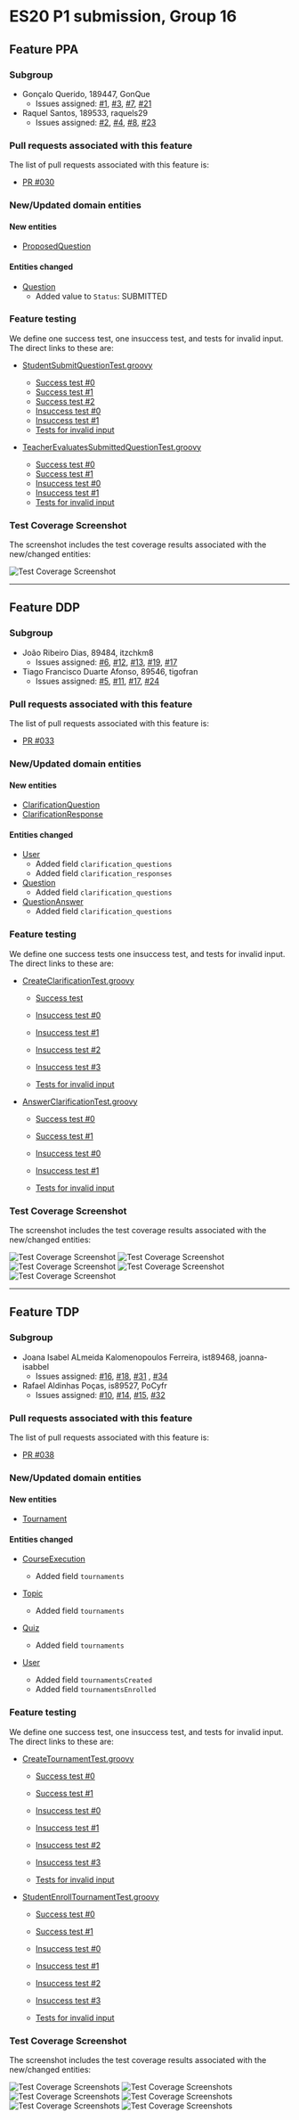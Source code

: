 # ES20 P1 submission, Group 16

## Feature PPA

### Subgroup
 - Gonçalo Querido, 189447, GonQue
   + Issues assigned: [#1](https://github.com/tecnico-softeng/es20al_16-project/issues/1), [#3](https://github.com/tecnico-softeng/es20al_16-project/issues/3), [#7](https://github.com/tecnico-softeng/es20al_16-project/issues/7), [#21](https://github.com/tecnico-softeng/es20al_16-project/issues/21) 
 - Raquel Santos, 189533, raquels29
   + Issues assigned: [#2](https://github.com/tecnico-softeng/es20al_16-project/issues/2), [#4](https://github.com/tecnico-softeng/es20al_16-project/issues/4), [#8](https://github.com/tecnico-softeng/es20al_16-project/issues/8), [#23](https://github.com/tecnico-softeng/es20al_16-project/issues/23)
 
### Pull requests associated with this feature

The list of pull requests associated with this feature is:

 - [PR #030](https://github.com/tecnico-softeng/es20al_16-project/pull/30)


### New/Updated domain entities

#### New entities
 - [ProposedQuestion](https://github.com/tecnico-softeng/es20al_16-project/tree/develop/backend/src/main/java/pt/ulisboa/tecnico/socialsoftware/tutor/question/domain/ProposedQuestion.java)

#### Entities changed
 - [Question](https://github.com/tecnico-softeng/es20al_16-project/blob/develop/backend/src/main/java/pt/ulisboa/tecnico/socialsoftware/tutor/question/domain/Question.java)
   + Added value to `Status`: SUBMITTED 
 
### Feature testing

We define one success test, one insuccess test, and tests for invalid input. The direct links to these are:

 - [StudentSubmitQuestionTest.groovy](https://github.com/tecnico-softeng/es20al_16-project/blob/develop/backend/src/test/groovy/pt/ulisboa/tecnico/socialsoftware/tutor/question/service/StudentSubmitQuestionTest.groovy)
    + [Success test #0](https://github.com/tecnico-softeng/es20al_16-project/blob/185c50aff9bec93dade5c61bcc8fab27efc5baa2/backend/src/test/groovy/pt/ulisboa/tecnico/socialsoftware/tutor/question/service/StudentSubmitQuestionTest.groovy#L126)
    + [Success test #1](https://github.com/tecnico-softeng/es20al_16-project/blob/185c50aff9bec93dade5c61bcc8fab27efc5baa2/backend/src/test/groovy/pt/ulisboa/tecnico/socialsoftware/tutor/question/service/StudentSubmitQuestionTest.groovy#L126)
    + [Success test #2](https://github.com/tecnico-softeng/es20al_16-project/blob/185c50aff9bec93dade5c61bcc8fab27efc5baa2/backend/src/test/groovy/pt/ulisboa/tecnico/socialsoftware/tutor/question/service/StudentSubmitQuestionTest.groovy#L158)
    + [Insuccess test #0](https://github.com/tecnico-softeng/es20al_16-project/blob/185c50aff9bec93dade5c61bcc8fab27efc5baa2/backend/src/test/groovy/pt/ulisboa/tecnico/socialsoftware/tutor/question/service/StudentSubmitQuestionTest.groovy#L88)
    + [Insuccess test #1](https://github.com/tecnico-softeng/es20al_16-project/blob/185c50aff9bec93dade5c61bcc8fab27efc5baa2/backend/src/test/groovy/pt/ulisboa/tecnico/socialsoftware/tutor/question/service/StudentSubmitQuestionTest.groovy#L105)
    + [Tests for invalid input](https://github.com/tecnico-softeng/es20al_16-project/blob/185c50aff9bec93dade5c61bcc8fab27efc5baa2/backend/src/test/groovy/pt/ulisboa/tecnico/socialsoftware/tutor/question/service/StudentSubmitQuestionTest.groovy#L179)

 - [TeacherEvaluatesSubmittedQuestionTest.groovy](https://github.com/tecnico-softeng/es20al_16-project/blob/develop/backend/src/test/groovy/pt/ulisboa/tecnico/socialsoftware/tutor/question/service/TeacherEvaluatesSubmittedQuestionTest.groovy)
    + [Success test #0](https://github.com/tecnico-softeng/es20al_16-project/blob/185c50aff9bec93dade5c61bcc8fab27efc5baa2/backend/src/test/groovy/pt/ulisboa/tecnico/socialsoftware/tutor/question/service/TeacherEvaluatesSubmittedQuestionTest.groovy#L128)
    + [Success test #1](https://github.com/tecnico-softeng/es20al_16-project/blob/185c50aff9bec93dade5c61bcc8fab27efc5baa2/backend/src/test/groovy/pt/ulisboa/tecnico/socialsoftware/tutor/question/service/TeacherEvaluatesSubmittedQuestionTest.groovy#L145)
    + [Insuccess test #0](https://github.com/tecnico-softeng/es20al_16-project/blob/185c50aff9bec93dade5c61bcc8fab27efc5baa2/backend/src/test/groovy/pt/ulisboa/tecnico/socialsoftware/tutor/question/service/TeacherEvaluatesSubmittedQuestionTest.groovy#L107)
    + [Insuccess test #1](https://github.com/tecnico-softeng/es20al_16-project/blob/185c50aff9bec93dade5c61bcc8fab27efc5baa2/backend/src/test/groovy/pt/ulisboa/tecnico/socialsoftware/tutor/question/service/TeacherEvaluatesSubmittedQuestionTest.groovy#L160)
    + [Tests for invalid input](https://github.com/tecnico-softeng/es20al_16-project/blob/185c50aff9bec93dade5c61bcc8fab27efc5baa2/backend/src/test/groovy/pt/ulisboa/tecnico/socialsoftware/tutor/question/service/TeacherEvaluatesSubmittedQuestionTest.groovy#L181)


### Test Coverage Screenshot

The screenshot includes the test coverage results associated with the new/changed entities:

![Test Coverage Screenshot](https://web.tecnico.ulisboa.pt/ist189447/ES/coverage_ex1.png)

---

## Feature DDP

### Subgroup
 - João Ribeiro Dias, 89484, itzchkm8
   + Issues assigned: [#6](https://github.com/tecnico-softeng/es20al_16-project/issues/6), [#12](https://github.com/tecnico-softeng/es20al_16-project/issues/12), [#13](https://github.com/tecnico-softeng/es20al_16-project/issues/13), [#19](https://github.com/tecnico-softeng/es20al_16-project/issues/19), [#17](https://github.com/tecnico-softeng/es20al_16-project/issues/17)
 - Tiago Francisco Duarte Afonso, 89546, tigofran
   + Issues assigned: [#5](https://github.com/tecnico-softeng/es20al_16-project/issues/5), [#11](https://github.com/tecnico-softeng/es20al_16-project/issues/11), 
[#17](https://github.com/tecnico-softeng/es20al_16-project/issues/17), 
[#24](https://github.com/tecnico-softeng/es20al_16-project/issues/24)


### Pull requests associated with this feature

The list of pull requests associated with this feature is:

 - [PR #033](https://github.com/tecnico-softeng/es20al_16-project/pull/33)

### New/Updated domain entities

#### New entities
 - [ClarificationQuestion](https://github.com/tecnico-softeng/es20al_16-project/blob/ddp/backend/src/main/java/pt/ulisboa/tecnico/socialsoftware/tutor/clarification/domain/ClarificationQuestion.java)
 - [ClarificationResponse](https://github.com/tecnico-softeng/es20al_16-project/blob/ddp/backend/src/main/java/pt/ulisboa/tecnico/socialsoftware/tutor/clarification/domain/ClarificationResponse.java)

#### Entities changed
 - [User](https://github.com/tecnico-softeng/es20al_16-project/blob/ddp/backend/src/main/java/pt/ulisboa/tecnico/socialsoftware/tutor/user/User.java)
   + Added field `clarification_questions`
   + Added field `clarification_responses`
 - [Question](https://github.com/tecnico-softeng/es20al_16-project/blob/ddp/backend/src/main/java/pt/ulisboa/tecnico/socialsoftware/tutor/question/domain/Question.java)
   + Added field `clarification_questions`
 - [QuestionAnswer](https://github.com/tecnico-softeng/es20al_16-project/blob/ddp/backend/src/main/java/pt/ulisboa/tecnico/socialsoftware/tutor/answer/domain/QuestionAnswer.java)
   + Added field `clarification_questions`

 
### Feature testing

We define one success tests one insuccess test, and tests for invalid input. The direct links to these are:

 - [CreateClarificationTest.groovy](https://github.com/tecnico-softeng/es20al_16-project/blob/ddp/backend/src/test/groovy/pt/ulisboa/tecnico/socialsoftware/tutor/clarification/service/CreateClarificationTest.groovy)

    + [Success test](https://github.com/tecnico-softeng/es20al_16-project/blob/c69a0bbf8a013a285f3d6959c84a13466e00df26/backend/src/test/groovy/pt/ulisboa/tecnico/socialsoftware/tutor/clarification/service/CreateClarificationTest.groovy#L97)

    + [Insuccess test #0](https://github.com/tecnico-softeng/es20al_16-project/blob/c69a0bbf8a013a285f3d6959c84a13466e00df26/backend/src/test/groovy/pt/ulisboa/tecnico/socialsoftware/tutor/clarification/service/CreateClarificationTest.groovy#L118)
    + [Insuccess test #1](https://github.com/tecnico-softeng/es20al_16-project/blob/c69a0bbf8a013a285f3d6959c84a13466e00df26/backend/src/test/groovy/pt/ulisboa/tecnico/socialsoftware/tutor/clarification/service/CreateClarificationTest.groovy#L133)
    + [Insuccess test #2](https://github.com/tecnico-softeng/es20al_16-project/blob/c69a0bbf8a013a285f3d6959c84a13466e00df26/backend/src/test/groovy/pt/ulisboa/tecnico/socialsoftware/tutor/clarification/service/CreateClarificationTest.groovy#L154)
    + [Insuccess test #3](https://github.com/tecnico-softeng/es20al_16-project/blob/c69a0bbf8a013a285f3d6959c84a13466e00df26/backend/src/test/groovy/pt/ulisboa/tecnico/socialsoftware/tutor/clarification/service/CreateClarificationTest.groovy#L174)

    + [Tests for invalid input](https://github.com/tecnico-softeng/es20al_16-project/blob/c69a0bbf8a013a285f3d6959c84a13466e00df26/backend/src/test/groovy/pt/ulisboa/tecnico/socialsoftware/tutor/clarification/service/CreateClarificationTest.groovy#L200)


 - [AnswerClarificationTest.groovy](https://github.com/tecnico-softeng/es20al_16-project/blob/ddp/backend/src/test/groovy/pt/ulisboa/tecnico/socialsoftware/tutor/clarification/service/AnswerClarificationTest.groovy)

    + [Success test #0](https://github.com/tecnico-softeng/es20al_16-project/blob/c69a0bbf8a013a285f3d6959c84a13466e00df26/backend/src/test/groovy/pt/ulisboa/tecnico/socialsoftware/tutor/clarification/service/AnswerClarificationTest.groovy#L63)
    + [Success test #1](https://github.com/tecnico-softeng/es20al_16-project/blob/c69a0bbf8a013a285f3d6959c84a13466e00df26/backend/src/test/groovy/pt/ulisboa/tecnico/socialsoftware/tutor/clarification/service/AnswerClarificationTest.groovy#L86)

    + [Insuccess test #0](https://github.com/tecnico-softeng/es20al_16-project/blob/c69a0bbf8a013a285f3d6959c84a13466e00df26/backend/src/test/groovy/pt/ulisboa/tecnico/socialsoftware/tutor/clarification/service/AnswerClarificationTest.groovy#L119)
    + [Insuccess test #1](https://github.com/tecnico-softeng/es20al_16-project/blob/c69a0bbf8a013a285f3d6959c84a13466e00df26/backend/src/test/groovy/pt/ulisboa/tecnico/socialsoftware/tutor/clarification/service/AnswerClarificationTest.groovy#L138)

    + [Tests for invalid input](https://github.com/tecnico-softeng/es20al_16-project/blob/c69a0bbf8a013a285f3d6959c84a13466e00df26/backend/src/test/groovy/pt/ulisboa/tecnico/socialsoftware/tutor/clarification/service/AnswerClarificationTest.groovy#L161)

### Test Coverage Screenshot

The screenshot includes the test coverage results associated with the new/changed entities:

![Test Coverage Screenshot](http://web.tecnico.ulisboa.pt/~ist189484/coverageES1/coverage1.png)
![Test Coverage Screenshot](http://web.tecnico.ulisboa.pt/~ist189484/coverageES1/coverage2.png)
![Test Coverage Screenshot](http://web.tecnico.ulisboa.pt/~ist189484/coverageES1/coverage3.png)
![Test Coverage Screenshot](http://web.tecnico.ulisboa.pt/~ist189484/coverageES1/coverage4.png)
![Test Coverage Screenshot](http://web.tecnico.ulisboa.pt/~ist189484/coverageES1/coverage5.png)

---


## Feature TDP

### Subgroup
 - Joana Isabel ALmeida Kalomenopoulos Ferreira, ist89468, joanna-isabbel
   + Issues assigned: [#16](https://github.com/tecnico-softeng/es20al_16-project/issues/16), [#18](https://github.com/tecnico-softeng/es20al_16-project/issues/18), [#31](https://github.com/tecnico-softeng/es20al_16-project/issues/31) , [#34](https://github.com/tecnico-softeng/es20al_16-project/issues/34)
 - Rafael Aldinhas Poças, is89527, PoCyfr
   + Issues assigned: [#10](https://github.com/tecnico-softeng/es20al_16-project/issues/10), [#14](https://github.com/tecnico-softeng/es20al_16-project/issues/14), [#15](https://github.com/tecnico-softeng/es20al_16-project/issues/15), [#32](https://github.com/tecnico-softeng/es20al_16-project/issues/32)

 
### Pull requests associated with this feature

The list of pull requests associated with this feature is:

 - [PR #038](https://github.com/tecnico-softeng/es20al_16-project/pull/38)




### New/Updated domain entities

#### New entities

 - [Tournament](https://github.com/tecnico-softeng/es20al_16-project/blob/tdp/backend/src/main/java/pt/ulisboa/tecnico/socialsoftware/tutor/tournament/domain/Tournament.java)

#### Entities changed
 - [CourseExecution](https://github.com/tecnico-softeng/es20al_16-project/blob/tdp/backend/src/main/java/pt/ulisboa/tecnico/socialsoftware/tutor/course/CourseExecution.java)
   + Added field `tournaments`

 - [Topic](https://github.com/tecnico-softeng/es20al_16-project/blob/tdp/backend/src/main/java/pt/ulisboa/tecnico/socialsoftware/tutor/question/domain/Topic.java)
   + Added field `tournaments`

 - [Quiz](https://github.com/tecnico-softeng/es20al_16-project/blob/tdp/backend/src/main/java/pt/ulisboa/tecnico/socialsoftware/tutor/quiz/domain/Quiz.java)
   + Added field `tournaments`

 - [User](https://github.com/tecnico-softeng/es20al_16-project/blob/tdp/backend/src/main/java/pt/ulisboa/tecnico/socialsoftware/tutor/user/User.java)
   + Added field `tournamentsCreated`
   + Added field `tournamentsEnrolled`

### Feature testing

We define one success test, one insuccess test, and tests for invalid input. The direct links to these are:


 - [CreateTournamentTest.groovy](https://github.com/tecnico-softeng/es20al_16-project/blob/tdp/backend/src/test/groovy/pt/ulisboa/tecnico/socialsoftware/tutor/tournament/service/CreateTournamentTest.groovy)
    + [Success test #0](https://github.com/tecnico-softeng/es20al_16-project/blob/9622a0f10401e1a8541c32023e6fbff5d6b5a588/backend/src/test/groovy/pt/ulisboa/tecnico/socialsoftware/tutor/tournament/service/CreateTournamentTest.groovy#L143)
    + [Success test #1](https://github.com/tecnico-softeng/es20al_16-project/blob/9622a0f10401e1a8541c32023e6fbff5d6b5a588/backend/src/test/groovy/pt/ulisboa/tecnico/socialsoftware/tutor/tournament/service/CreateTournamentTest.groovy#L164)

    + [Insuccess test #0](https://github.com/tecnico-softeng/es20al_16-project/blob/9622a0f10401e1a8541c32023e6fbff5d6b5a588/backend/src/test/groovy/pt/ulisboa/tecnico/socialsoftware/tutor/tournament/service/CreateTournamentTest.groovy#L179)
    + [Insuccess test #1](https://github.com/tecnico-softeng/es20al_16-project/blob/9622a0f10401e1a8541c32023e6fbff5d6b5a588/backend/src/test/groovy/pt/ulisboa/tecnico/socialsoftware/tutor/tournament/service/CreateTournamentTest.groovy#L196)
    + [Insuccess test #2](https://github.com/tecnico-softeng/es20al_16-project/blob/9622a0f10401e1a8541c32023e6fbff5d6b5a588/backend/src/test/groovy/pt/ulisboa/tecnico/socialsoftware/tutor/tournament/service/CreateTournamentTest.groovy#L216)
    + [Insuccess test #3](https://github.com/tecnico-softeng/es20al_16-project/blob/9622a0f10401e1a8541c32023e6fbff5d6b5a588/backend/src/test/groovy/pt/ulisboa/tecnico/socialsoftware/tutor/tournament/service/CreateTournamentTest.groovy#L232)

    + [Tests for invalid input](https://github.com/tecnico-softeng/es20al_16-project/blob/9622a0f10401e1a8541c32023e6fbff5d6b5a588/backend/src/test/groovy/pt/ulisboa/tecnico/socialsoftware/tutor/tournament/service/CreateTournamentTest.groovy#L245)

 - [StudentEnrollTournamentTest.groovy](https://github.com/tecnico-softeng/es20al_16-project/blob/tdp/backend/src/test/groovy/pt/ulisboa/tecnico/socialsoftware/tutor/tournament/service/StudentEnrollTournamentTest.groovy)
    + [Success test #0](https://github.com/tecnico-softeng/es20al_16-project/blob/9622a0f10401e1a8541c32023e6fbff5d6b5a588/backend/src/test/groovy/pt/ulisboa/tecnico/socialsoftware/tutor/tournament/service/StudentEnrollTournamentTest.groovy#L86)
    + [Success test #1](https://github.com/tecnico-softeng/es20al_16-project/blob/9622a0f10401e1a8541c32023e6fbff5d6b5a588/backend/src/test/groovy/pt/ulisboa/tecnico/socialsoftware/tutor/tournament/service/StudentEnrollTournamentTest.groovy#L104)

    + [Insuccess test #0](https://github.com/tecnico-softeng/es20al_16-project/blob/9622a0f10401e1a8541c32023e6fbff5d6b5a588/backend/src/test/groovy/pt/ulisboa/tecnico/socialsoftware/tutor/tournament/service/StudentEnrollTournamentTest.groovy#L135)
    + [Insuccess test #1](https://github.com/tecnico-softeng/es20al_16-project/blob/9622a0f10401e1a8541c32023e6fbff5d6b5a588/backend/src/test/groovy/pt/ulisboa/tecnico/socialsoftware/tutor/tournament/service/StudentEnrollTournamentTest.groovy#L148)
    + [Insuccess test #2](https://github.com/tecnico-softeng/es20al_16-project/blob/9622a0f10401e1a8541c32023e6fbff5d6b5a588/backend/src/test/groovy/pt/ulisboa/tecnico/socialsoftware/tutor/tournament/service/StudentEnrollTournamentTest.groovy#L163)
    + [Insuccess test #3](https://github.com/tecnico-softeng/es20al_16-project/blob/9622a0f10401e1a8541c32023e6fbff5d6b5a588/backend/src/test/groovy/pt/ulisboa/tecnico/socialsoftware/tutor/tournament/service/StudentEnrollTournamentTest.groovy#L181)


    + [Tests for invalid input](https://github.com/tecnico-softeng/es20al_16-project/blob/9622a0f10401e1a8541c32023e6fbff5d6b5a588/backend/src/test/groovy/pt/ulisboa/tecnico/socialsoftware/tutor/tournament/service/StudentEnrollTournamentTest.groovy#L199)



### Test Coverage Screenshot

The screenshot includes the test coverage results associated with the new/changed entities:


![Test Coverage Screenshots](https://web.tecnico.ulisboa.pt/ist189447/ES/courseExec.PNG)
![Test Coverage Screenshots](https://web.tecnico.ulisboa.pt/ist189447/ES/Quiz.PNG)
![Test Coverage Screenshots](https://web.tecnico.ulisboa.pt/ist189447/ES/topic.PNG)
![Test Coverage Screenshots](https://web.tecnico.ulisboa.pt/ist189447/ES/tornamentService.PNG)
![Test Coverage Screenshots](https://web.tecnico.ulisboa.pt/ist189447/ES/Tournament.PNG)
![Test Coverage Screenshots](https://web.tecnico.ulisboa.pt/ist189447/ES/user.PNG)
